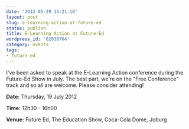```yaml
---
date: '2012-05-29 15:21:10'
layout: post
slug: e-learning-action-at-future-ed
status: publish
title: E-Learning Action at Future-Ed
wordpress_id: '62038764'
category: events
tags:
- future-ed
---
```


I've been asked to speak at the E-Learning Action conference during the Future-Ed Show in July. The best part, we're on the "Free Conference" track and so all are welcome. Please consider attending!

**Date:** Thursday, 19 July 2012

**Time:** 12h30 - 16h00

**Venue:** Future Ed, The Education Show, Coca-Cola Dome, Joburg

